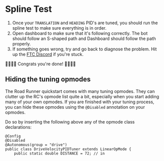 # Spline Test

1. Once your `TRANSLATION` and `HEADING` PID's are tuned, you should run the spline test to make sure everything is in order.
2. Open dashboard to make sure that it's following correctly. The bot should follow an S-shaped path and Dashboard should follow the path properly.
3. If something goes wrong, try and go back to diagnose the problem. Hit up the [FTC Discord](https://discord.gg/first-tech-challenge) if you're stuck.

<ClientOnly>
  <div class="flex items-center justify-center">
    <HoverConfetti>🎊🎉🎊🎉 Congrats you're done! 🎊🎉🎊🎉</HoverConfetti>
  </div>
</ClientOnly>

## Hiding the tuning opmodes

The Road Runner quickstart comes with many tuning opmodes. They can clutter up the RC's opmode list quite a bit, especially when you start adding many of your own opmodes. If you are finished with your tuning process, you can hide these opmodes using the `@Disabled` annotation on your opmodes.

Do so by inserting the following above any of the opmode class declarations:

```java{2}
@Config
@Disabled
@Autonomous(group = "drive")
public class DriveVelocityPIDTuner extends LinearOpMode {
    public static double DISTANCE = 72; // in
```
